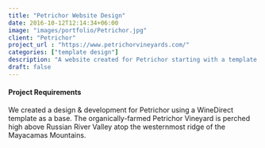```yaml
---
title: "Petrichor Website Design"
date: 2016-10-12T12:14:34+06:00
image: "images/portfolio/Petrichor.jpg"
client: "Petrichor"
project_url : "https://www.petrichorvineyards.com/"
categories: ["template design"]
description: "A website created for Petrichor starting with a template."
draft: false
---
```


#### Project Requirements

We created a design & development for Petrichor using a WineDirect template as a base. The organically-farmed Petrichor Vineyard is perched high above Russian River Valley atop the westernmost ridge of the Mayacamas Mountains.
